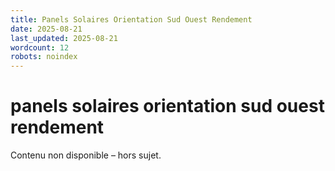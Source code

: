 ```yaml
---
title: Panels Solaires Orientation Sud Ouest Rendement
date: 2025-08-21
last_updated: 2025-08-21
wordcount: 12
robots: noindex
---
```


# panels solaires orientation sud ouest rendement

Contenu non disponible – hors sujet.